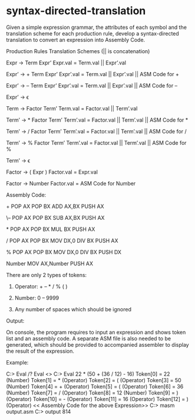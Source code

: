 # syntax-directed-translation

Given a simple expression grammar, the attributes of each symbol and the translation scheme for each
production rule, develop a syntax-directed translation to convert an expression into Assembly Code.

Production Rules Translation Schemes (|| is concatenation)

Expr → Term Expr’ Expr.val = Term.val || Expr’.val

Expr’ → + Term Expr’ Expr’.val = Term.val || Expr’.val || ASM Code for +

Expr’ → – Term Expr’ Expr’.val = Term.val || Expr’.val || ASM Code for –

Expr’ → ϵ

Term → Factor Term’ Term.val = Factor.val || Term’.val

Term’ → * Factor Term’ Term’.val = Factor.val || Term’.val || ASM Code for *

Term’ → / Factor Term’ Term’.val = Factor.val || Term’.val || ASM Code for /

Term’ → % Factor Term’ Term’.val = Factor.val || Term’.val || ASM Code for %

Term’ → ϵ

Factor → ( Expr ) Factor.val = Expr.val

Factor → Number Factor.val = ASM Code for Number

Assembly Code:

\+ 
POP AX
POP BX
ADD AX,BX
PUSH AX

\– 
POP AX
POP BX
SUB AX,BX
PUSH AX

\* 
POP AX
POP BX
MUL BX
PUSH AX

\/ 
POP AX
POP BX
MOV DX,0
DIV BX
PUSH AX

\% 
POP AX
POP BX
MOV DX,0
DIV BX
PUSH DX

Number 
MOV AX,Number
PUSH AX

There are only 2 types of tokens:

1. Operator: + – * / % ( )

2. Number: 0 – 9999

3. Any number of spaces which should be ignored

Output:

On console, the program requires to input an expression and shows token list and an assembly code. A
separate ASM file is also needed to be generated, which should be provided to accompanied assembler
to display the result of the expression.

Example:

C:\> Eval /?
Eval <<expression>>
C:\> Eval 22 * (50 + (36 / 12) - 16)
Token[0] = 22 (Number)
Token[1] = * (Operator)
Token[2] = ( (Operator)
Token[3] = 50 (Number)
Token[4] = + (Operator)
Token[5] = ( (Operator)
Token[6] = 36 (Number)
Token[7] = / (Operator)
Token[8] = 12 (Number)
Token[9] = ) (Operator)
Token[10] = - (Operator)
Token[11] = 16 (Operator)
Token[12] = ) (Operator)
<< Assembly Code for the above Expression>>
C:\> masm output.asm
C:\> output
814
